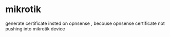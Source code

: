 # mikrotik

generate  certificate insted on opnsense , becouse opnsense certificate not pushing into mikrotik device